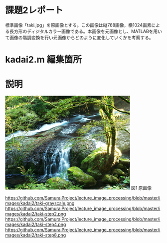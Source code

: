 # 課題2レポート
標準画像「taki.jpg」を原画像とする。この画像は縦768画像，横1024画素による長方形のディジタルカラー画像である。本画像を元画像とし、MATLABを用いて画像の階調変換を行い元画像からどのように変化していくかを考察する。

# kadai2.m 編集箇所


# 説明


<img src="https://github.com/SamuraiProject/lecture_image_processing/blob/master/images/origin/taki.jpg" width="400">  
図1 原画像

https://github.com/SamuraiProject/lecture_image_processing/blob/master/images/kadai2/taki-grayscale.png
https://github.com/SamuraiProject/lecture_image_processing/blob/master/images/kadai2/taki-step2.png
https://github.com/SamuraiProject/lecture_image_processing/blob/master/images/kadai2/taki-step4.png
https://github.com/SamuraiProject/lecture_image_processing/blob/master/images/kadai2/taki-step8.png
